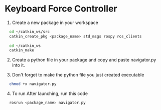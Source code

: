 # Keyboard Force Controller

1. Create a new package in your workspace

```bash
  cd ~/catkin_ws/src
  catkin_create_pkg <package_name> std_msgs rospy ros_clients
  
  cd ~/catkin_ws
  catkin_make

```
2. Create a python file in your package and copy and paste navigator.py into it.

3. Don't forget to make the python file you just created executable

```bash
  chmod +x navigator.py
```

4. To run
After launching, run this code

```bash
  rosrun <package_name> navigator.py
```
